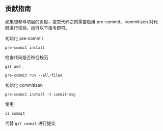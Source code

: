## 贡献指南

如果想参与项目的贡献，提交代码之前需要启用 pre-commit、commitizen 对代码进行校验，运行以下指令即可。

初始化 pre-commit

```shell
pre-commit install
```

检查代码是否符合规范

```shell
git add .
```

```shell
pre-commit run --all-files
```

初始化 commitizen

```shell
pre-commit install -t commit-msg
```

使用 
```shell
cz commit
```
代替 `git commit` 进行提交

